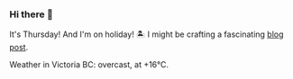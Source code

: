 ### Hi there :wave:

It's Thursday! And I'm on holiday! :desert_island: I might be crafting a fascinating [blog post](https://benjaminwuethrich.dev).

Weather in Victoria BC: overcast, at +16°C.
